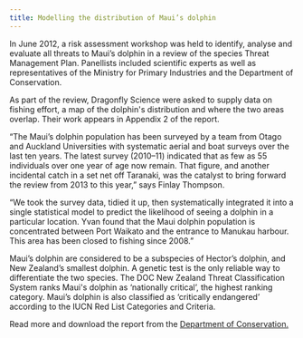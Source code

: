 ```yaml
---
title: Modelling the distribution of Maui’s dolphin
---
```


In June 2012, a risk assessment workshop was held to identify, analyse
and evaluate all threats to Maui’s dolphin in a review of the species
Threat Management Plan. Panellists included scientific experts as well
as representatives of the Ministry for Primary Industries and the
Department of Conservation.

<!--more-->

As part of the review, Dragonfly Science were asked to supply data on
fishing effort, a map of the dolphin's distribution and where the two
areas overlap. Their work appears in Appendix 2 of the report.

“The Maui’s dolphin population has been surveyed by a team from Otago
and Auckland Universities with systematic aerial and boat surveys over
the last ten years. The latest survey (2010&ndash;11) indicated that
as few as 55 individuals over one year of age now remain. That figure,
and another incidental catch in a set net off Taranaki, was the
catalyst to bring forward the review from 2013 to this year,” says
Finlay Thompson.

“We took the survey data, tidied it up, then systematically integrated
it into a single statistical model to predict the likelihood of seeing
a dolphin in a particular location. Yvan found that the Maui dolphin
population is concentrated between Port Waikato and the entrance to
Manukau harbour. This area has been closed to fishing since 2008.”

Maui’s dolphin are considered to be a subspecies of Hector’s dolphin,
and New Zealand’s smallest dolphin. A genetic test is the only
reliable way to differentiate the two species. The DOC New Zealand
Threat Classification System ranks Maui's dolphin as ‘nationally
critical’, the highest ranking category. Maui’s dolphin is also
classified as ‘critically endangered’ according to the IUCN Red List
Categories and Criteria.


Read more and download the report from the [Department of
Conservation.](http://www.doc.govt.nz/mauisconsultation)
